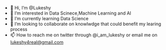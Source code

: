 - 👋 Hi, I’m @Lukeshy
- 👀 I’m interested in Data Scinece,Machine Learning and AI
- 🌱 I’m currently learning Data Science
- 💞️ I’m looking to collaborate on knowlwdge that could benefit my learing process
- 📫 How to reach me on twitter through @i_am_lukeshy or email me on lukeshy4real@gmail.com

<!---
Lukeshy/Lukeshy is a ✨ special ✨ repository because its `README.md` (this file) appears on your GitHub profile.
You can click the Preview link to take a look at your changes.
--->
